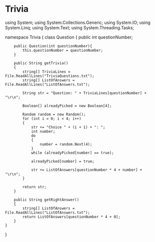 # Trivia
using System;
using System.Collections.Generic;
using System.IO;
using System.Linq;
using System.Text;
using System.Threading.Tasks;

namespace Trivia
{
    class Question
    {
        public int questionNumber;

        public Question(int questionNumber){
            this.questionNumber = questionNumber;
        }

        public String getTrivia()
        {
            string[] TriviaLines = File.ReadAllLines("TriviaQuestions.txt");
            string[] ListOfAnswers = File.ReadAllLines("ListOfAnswers.txt");

            String str = "Question: " + TriviaLines[questionNumber] + "\r\n";

            Boolean[] alreadyPicked = new Boolean[4];

            Random random = new Random();
            for (int i = 0; i < 4; i++)
            {
                str += "Choice " + (i + 1) + ": ";
                int number;
                do
                {
                    number = random.Next(4);
                }
                while (alreadyPicked[number] == true);

                alreadyPicked[number] = true;

                str += ListOfAnswers[questionNumber * 4 + number] + "\r\n";
            }

            return str;
        }

        public String getRightAnswer()
        {
            string[] ListOfAnswers = File.ReadAllLines("ListOfAnswers.txt");
            return ListOfAnswers[questionNumber * 4 + 0];
        }
    }
}
